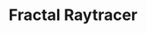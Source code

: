 ---
featured: true
title: "Fractal Raytracer"
authors: 
  - "Sean Brynjólfsson"
  - "Jack Otto"
description: |
  TODO: Description
media: 
  - content: "fractals.jpg"
    alt_text: "..."
  - content: "fractals2.png"
    alt_text: "..."
links:
  # - url: ""
  #   text: "Github"
---